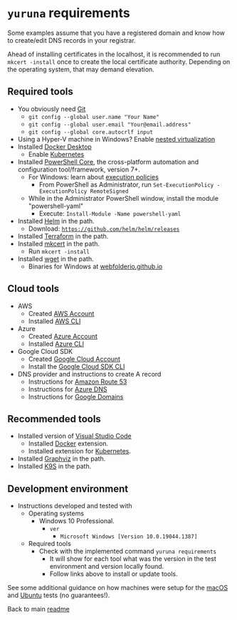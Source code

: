 # `yuruna` requirements

Some examples assume that you have a registered domain and know how to create/edit DNS records in your registrar.

Ahead of installing certificates in the localhost, it is recommended to run `mkcert -install` once to create the local certificate authority. Depending on the operating system, that may demand elevation.

## Required tools

- You obviously need [Git](https://git-scm.com/downloads)
  - `git config --global user.name "Your Name"`
  - `git config --global user.email "Your@email.address"`
  - `git config --global core.autocrlf input`
- Using a Hyper-V machine in Windows? Enable [nested virtualization](https://docs.microsoft.com/en-us/virtualization/hyper-v-on-windows/user-guide/nested-virtualization)
- Installed [Docker Desktop](https://docs.docker.com/desktop/)
  - Enable [Kubernetes](https://docs.docker.com/get-started/orchestration/)
- Installed [PowerShell Core](https://github.com/powershell/powershell), the cross-platform automation and configuration tool/framework, version 7+.
  - For Windows: learn about [execution policies](https://go.microsoft.com/fwlink/?LinkID=135170)
    - From PowerShell as Administrator, run `Set-ExecutionPolicy -ExecutionPolicy RemoteSigned`
  - While in the Administrator PowerShell window, install the module "powershell-yaml"
    - Execute: `Install-Module -Name powershell-yaml`
- Installed [Helm](https://helm.sh/docs/intro/install/) in the path.
  - Download: [`https://github.com/helm/helm/releases`](https://github.com/helm/helm/releases)
- Installed [Terraform](https://www.terraform.io/downloads.html) in the path.
- Installed [mkcert](https://github.com/FiloSottile/mkcert) in the path.
  - Run `mkcert -install`
- Installed [wget](https://www.gnu.org/software/wget/) in the path.
  - Binaries for Windows at [webfolderio.github.io](https://webfolderio.github.io/wget-windows/)

## Cloud tools

- AWS
  - Created [AWS Account](https://aws.amazon.com/free)
  - Installed [AWS CLI](https://aws.amazon.com/cli/)
- Azure
  - Created [Azure Account](https://azure.microsoft.com/free)
  - Installed [Azure CLI](https://docs.microsoft.com/en-us/cli/azure/install-azure-cli)
- Google Cloud SDK
  - Created [Google Cloud Account](https://console.cloud.google.com/freetrial)
  - Install the [Google Cloud SDK CLI](https://cloud.google.com/sdk/docs/install)
- DNS provider and instructions to create A record
  - Instructions for [Amazon Route 53](https://docs.aws.amazon.com/Route53/latest/DeveloperGuide/resource-record-sets-creating.html)
  - Instructions for [Azure DNS](https://docs.microsoft.com/en-us/azure/dns/dns-getstarted-portal)
  - Instructions for [Google Domains](https://support.google.com/domains/answer/9211383)

## Recommended tools

- Installed version of [Visual Studio Code](https://code.visualstudio.com/)
  - Installed [Docker](https://marketplace.visualstudio.com/items?itemName=ms-azuretools.vscode-docker) extension.
  - Installed extension for [Kubernetes](https://marketplace.visualstudio.com/items?itemName=ms-kubernetes-tools.vscode-kubernetes-tools).
- Installed [Graphviz](https://graphviz.org/download/) in the path.
- Installed [K9S](https://k9scli.io/topics/install/) in the path.

## Development environment

- Instructions developed and tested with
  - Operating systems
    - Windows 10 Professional.
      - `ver`
        - `Microsoft Windows [Version 10.0.19044.1387]`
  - Required tools
    - Check with the implemented command `yuruna requirements`
      - It will show for each tool what was the version in the test environment and version locally found.
      - Follow links above to install or update tools.

See some additional guidance on how machines were setup for the [macOS](./mac-os.md) and [Ubuntu](./ubuntu.md) tests (no guarantees!).

Back to main [readme](../README.md)
